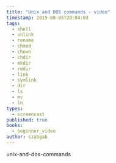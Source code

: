 ```yaml
---
title: "Unix and DOS commands - video"
timestamp: 2015-08-05T20:04:03
tags:
  - shell
  - unlink
  - rename
  - chmod
  - chown
  - chdir
  - mkdir
  - rmdir
  - link
  - symlink
  - dir
  - ls
  - mv
  - ln
types:
  - screencast
published: true
books:
  - beginner_video
author: szabgab
---
```



unix-and-dos-commands


<slidecast file="beginner-perl/unix-and-dos-commands" youtube="7JQqQts3oug" />
